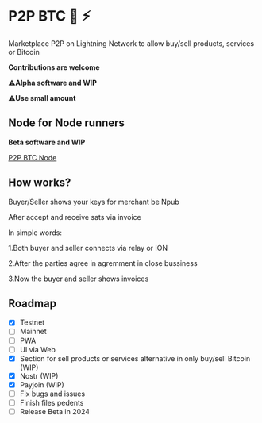 # P2P BTC 🔑 ⚡

Marketplace P2P on Lightning Network to allow buy/sell products, services or Bitcoin

**Contributions are welcome**

⚠️**Alpha software and WIP**

⚠️**Use small amount**

## Node for Node runners

**Beta software and WIP**

[P2P BTC Node](https://github.com/AreaLayer/P2PBTC-Node/)

## How works? 

Buyer/Seller shows your keys for merchant be Npub

After accept and receive sats via invoice

In simple words:

1.Both buyer and seller connects via relay or ION

2.After the parties agree in agremment in close bussiness

3.Now the buyer and seller shows invoices

## Roadmap

- [X] Testnet
- [ ] Mainnet
- [ ] PWA
- [ ] UI via Web
- [x] Section for sell products or services alternative in only buy/sell Bitcoin (WIP)
- [x] Nostr (WIP)
- [x] Payjoin (WIP)
- [ ] Fix bugs and issues
- [ ] Finish files pedents
- [ ] Release Beta in 2024

